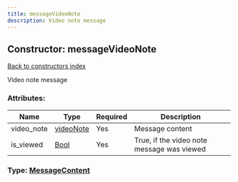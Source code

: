 ```yaml
---
title: messageVideoNote
description: Video note message
---
```

## Constructor: messageVideoNote  
[Back to constructors index](index.md)



Video note message

### Attributes:

| Name     |    Type       | Required | Description |
|----------|---------------|----------|-------------|
|video\_note|[videoNote](../types/videoNote.md) | Yes|Message content|
|is\_viewed|[Bool](../types/Bool.md) | Yes|True, if the video note message was viewed|



### Type: [MessageContent](../types/MessageContent.md)


